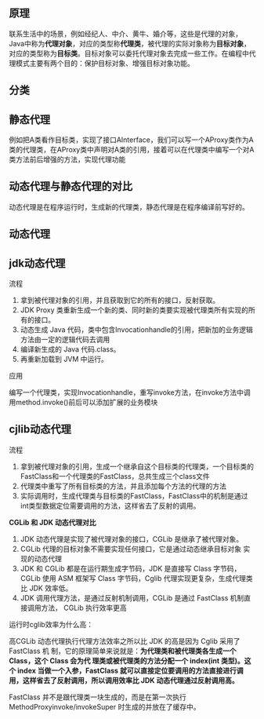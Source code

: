 ## 原理

联系生活中的场景，例如经纪人、中介、黄牛、婚介等，这些是代理的对象，Java中称为**代理对象**，对应的类型称**代理类**，被代理的实际对象称为**目标对象**，对应的类型称为**目标类**。目标对象可以委托代理对象去完成一些工作。在编程中代理模式主要有两个目的：保护目标对象、增强目标对象功能。

## 分类

## 静态代理

例如把A类看作目标类，实现了接口AInterface，我们可以写一个AProxy类作为A类的代理类，在AProxy类中声明对A类的引用，接着可以在代理类中编写一个对A类方法前后增强的方法，实现代理功能

## 动态代理与静态代理的对比

动态代理是在程序运行时，生成新的代理类，静态代理是在程序编译前写好的。

## 动态代理

## jdk动态代理

流程

1. 拿到被代理对象的引用，并且获取到它的所有的接口，反射获取。
2. JDK Proxy 类重新生成一个新的类、同时新的类要实现被代理类所有实现的所有的接口。
3. 动态生成 Java 代码，类中包含Invocationhandle的引用，把新加的业务逻辑方法由一定的逻辑代码去调用
4. 编译新生成的 Java 代码.class。
5. 再重新加载到 JVM 中运行。

应用

编写一个代理类，实现Invocationhandle，重写invoke方法，在invoke方法中调用method.invoke()前后可以添加扩展的业务模块

## cjlib动态代理

流程

1. 拿到被代理对象的引用，生成一个继承自这个目标类的代理类，一个目标类的FastClass和一个代理类的FastClass，总共生成三个class文件
2. 代理类中重写了所有目标类的方法，并且添加每个方法的代理的方法
3. 实际调用时，生成代理类与目标类的FastClass，FastClass中的机制是通过int类型数据定位需要调用的方法，这样省去了反射的调用。

**CGLib 和 JDK 动态代理对比**

1.  JDK 动态代理是实现了被代理对象的接口，CGLib 是继承了被代理对象。 
2. CGLib 代理的目标对象不需要实现任何接口，它是通过动态继承目标对象 实现的动态代理
3. JDK 和 CGLib 都是在运行期生成字节码，JDK 是直接写 Class 字节码，CGLib 使用 ASM 框架写 Class 字节码，Cglib 代理实现更复杂，生成代理类比 JDK 效率低。
4.  JDK 调用代理方法，是通过反射机制调用，CGLib 是通过 FastClass 机制直接调用方法， CGLib 执行效率更高

运行时cglib效率为什么高：

高CGLib 动态代理执行代理方法效率之所以比 JDK 的高是因为 Cglib 采用了 FastClass 机 制，它的原理简单来说就是：**为代理类和被代理类各生成一个 Class，这个 Class 会为代 理类或被代理类的方法分配一个 index(int 类型)。这个 index 当做一个入参，FastClass 就可以直接定位要调用的方法直接进行调用，这样省去了反射调用，所以调用效率比 JDK 动态代理通过反射调用高。**

FastClass 并不是跟代理类一块生成的，而是在第一次执行MethodProxyinvoke/invokeSuper 时生成的并放在了缓存中。